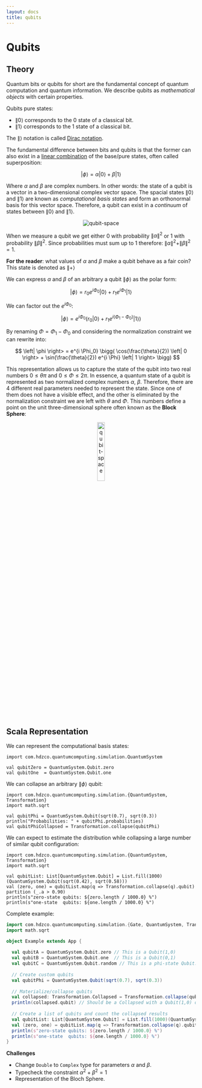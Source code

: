 ```yaml
---
layout: docs
title: qubits
---
```


# Qubits

## Theory
Quantum bits or qubits for short are the fundamental concept of quantum computation and quantum information. We describe
qubits as *mathematical objects* with certain properties. 

Qubits pure states: 
* $\left\| 0 \right>$ corresponds to the 0 state of a classical bit. 
* $\left\| 1 \right>$ corresponds to the 1 state of a classical bit.

The $\left\| \right>$ notation is called [Dirac notation](). 

The fundamental difference between bits and qubits is that the former can also exist in a [linear combination]()
of the base/pure states, often called superposition: 

$$
\left| \phi \right> = \alpha \left| 0 \right> + \beta \left| 1 \right>
$$

Where $\alpha$ and $\beta$ are complex numbers. In other words: the state of a qubit is a vector in a two-dimensional 
complex vector space. The spacial states $\left\| 0 \right>$ and $\left\| 1 \right>$ are known as *computational basis states*
and form an orthonormal basis for this vector space. Therefore, a qubit can exist in a *continuum* of states between 
$\left\| 0 \right>$ and $\left\| 1 \right>$.

<p style="text-align:center;">
<img src="https://inspirehep.net/record/1242753/files/ComplexCircle.png" alt="qubit-space" align="middle">
</p>

When we measure a qubit we get either $0$ with probability $\| \alpha \|^2$ or $1$ with probability $\| \beta \|^2$. 
Since probabilities must sum up to $1$ therefore: $\| \alpha \|^2 + \| \beta \|^2 = 1$.

**For the reader**: what values of $\alpha$ and $\beta$ make a qubit behave as a fair coin? This state is denoted as $\left\| + \right>$ 

We can express $\alpha$ and $\beta$ of an arbitrary a qubit $\left\| \phi \right>$ as the polar form:

$$
\left| \phi \right> = r_0 e^{i \Phi_0} \left| 0 \right> + r_1 e^{i \Phi_1} \left| 1 \right>
$$

We can factor out the $e^{i \Phi_0}$:

$$
\left| \phi \right> = e^{i \Phi_0} \bigg( r_0 \left| 0 \right> + r_1 e^{i (\Phi_1 - \Phi_0)} \left| 1 \right> \bigg)
$$

By renaming $\Phi = \Phi_1 - \Phi_0$ and considering the normalization constraint we can rewrite into:

$$
\left| \phi \right> = e^{i \Phi_0} \bigg( \cos(\frac{\theta}{2}) \left| 0 \right> + \sin(\frac{\theta}{2}) e^{i \Phi} \left| 1 \right> \bigg)
$$ 

This representation allows us to capture the state of the qubit into two real numbers $0 \leq \theta \pi$ and $0 \leq \Phi \leq 2\pi$.
In essence, a quantum state of a qubit is represented as two normalized complex numbers $\alpha$, $\beta$. Therefore, 
there are 4 different real parameters needed to represent the state. Since one of them does not have a visible effect,
and the other is eliminated by the normalization constraint we are left with $\theta$ and $\Phi$. This numbers define a 
point on the unit three-dimensional sphere often known as the **Block Sphere**:

<p style="text-align:center;">
<img src="https://www.researchgate.net/profile/Fabio_Sebastiano/publication/317573486/figure/fig1/AS:547267548585984@1507490159508/Bloch-sphere-representation-of-a-qubit.png" alt="qubit-space" align="middle" style="width: 20%">
</p>

## Scala Representation

We can represent the computational basis states: 
```tut
import com.hdzco.quantumcomputing.simulation.QuantumSystem

val qubitZero = QuantumSystem.Qubit.zero
val qubitOne  = QuantumSystem.Qubit.one
```

We can collapse an arbitrary $\left\| \phi \right>$ qubit:
```tut
import com.hdzco.quantumcomputing.simulation.{QuantumSystem, Transformation}
import math.sqrt

val qubitPhi = QuantumSystem.Qubit(sqrt(0.7), sqrt(0.3))
println("Probabilities: " + qubitPhi.probabilities)
val qubitPhiCollapsed = Transformation.collapse(qubitPhi)
```

We can expect to estimate the distribution while collapsing a large number of similar qubit configuration: 
```tut
import com.hdzco.quantumcomputing.simulation.{QuantumSystem, Transformation}
import math.sqrt

val qubitList: List[QuantumSystem.Qubit] = List.fill(1000)(QuantumSystem.Qubit(sqrt(0.42), sqrt(0.58)))
val (zero, one) = qubitList.map(q => Transformation.collapse(q).qubit) partition (_.a > 0.90)
println(s"zero-state qubits: ${zero.length / 1000.0} %")
println(s"one-state  qubits: ${one.length / 1000.0} %")
```

Complete example: 
```scala
import com.hdzco.quantumcomputing.simulation.{Gate, QuantumSystem, Transformation}
import math.sqrt

object Example extends App {
  
  val qubitA = QuantumSystem.Qubit.zero // This is a Qubit(1,0)
  val qubitB = QuantumSystem.Qubit.one  // This is a Qubit(0,1)
  val qubitC = QuantumSystem.Qubit.random // This is a phi-state Qubit.
  
  // Create custom qubits
  val qubitPhi = QuantumSystem.Qubit(sqrt(0.7), sqrt(0.3))
  
  // Materialize/collapse qubits
  val collapsed: Transformation.Collapsed = Transformation.collapse(qubitPhi)
  println(collapsed.qubit) // Should be a Collapsed with a Qubit(1,0) or Qubit(0,1)
  
  // Create a list of qubits and count the collapsed results
  val qubitList: List[QuantumSystem.Qubit] = List.fill(1000)(QuantumSystem.Qubit(sqrt(0.9), sqrt(0.1)))
  val (zero, one) = qubitList.map(q => Transformation.collapse(q).qubit) partition (_.a > 0.9)
  println(s"zero-state qubits: ${zero.length / 1000.0} %")
  println(s"one-state  qubits: ${one.length / 1000.0} %")
}
```

**Challenges**
* Change `Double` to `Complex` type for parameters $\alpha$ and $\beta$.
* Typecheck the constraint $\alpha^2 + \beta^2 = 1$
* Representation of the Bloch Sphere. 
